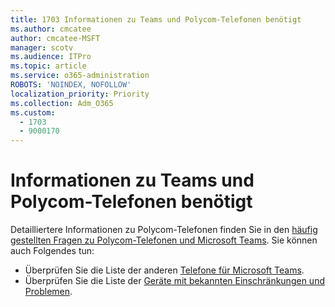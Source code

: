 ```yaml
---
title: 1703 Informationen zu Teams und Polycom-Telefonen benötigt
ms.author: cmcatee
author: cmcatee-MSFT
manager: scotv
ms.audience: ITPro
ms.topic: article
ms.service: o365-administration
ROBOTS: 'NOINDEX, NOFOLLOW'
localization_priority: Priority
ms.collection: Adm_O365
ms.custom:
  - 1703
  - 9000170
---
```


# <a name="need-information-on-teams-and-polycom-phones"></a>Informationen zu Teams und Polycom-Telefonen benötigt

Detailliertere Informationen zu Polycom-Telefonen finden Sie in den [häufig gestellten Fragen zu Polycom-Telefonen und Microsoft Teams](https://www.polycom.com/content/dam/polycom/common/documents/faqs/polycom-phones-and-microsoft-teams-faq-enus.pdf). Sie können auch Folgendes tun: 

- Überprüfen Sie die Liste der anderen [Telefone für Microsoft Teams](https://docs.microsoft.com/microsoftteams/phones-for-teams). 
- Überprüfen Sie die Liste der [Geräte mit bekannten Einschränkungen und Problemen](https://support.office.com/article/control-calls-using-a-headset-in-teams-65d6e104-444d-4013-b8c2-f11317dd69a8). 
